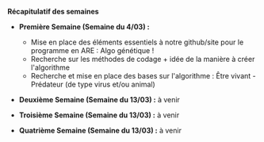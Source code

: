 **Récapitulatif des semaines**

- __Première Semaine (Semaine du 4/03) :__
  -  Mise en place des éléments essentiels à notre github/site pour le programme en ARE : Algo génétique !
  -  Recherche sur les méthodes de codage + idée de la manière à créer l'algorithme
  -  Recherche et mise en place des bases sur l'algorithme : Être vivant - Prédateur (de type virus et/ou animal)

- __Deuxième Semaine (Semaine du 13/03) :__ à venir

- __Troisième Semaine (Semaine du 13/03) :__ à venir

- __Quatrième Semaine (Semaine du 13/03) :__ à venir 
